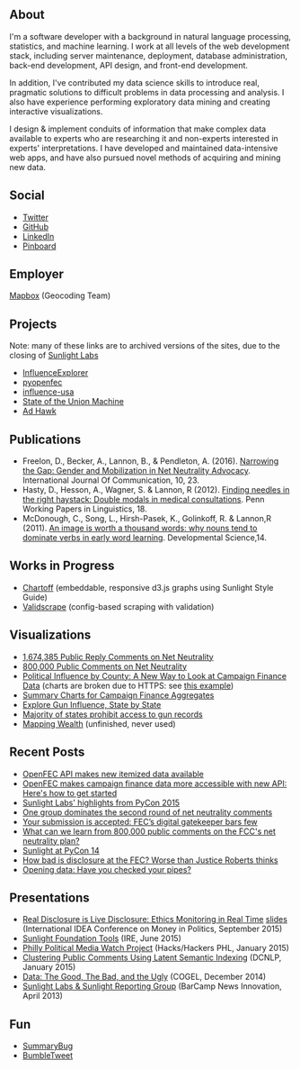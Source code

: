 ## About

I'm a software developer with a background in natural language processing, statistics, and machine learning. I work at all levels of the web development stack, including server maintenance, deployment, database administration, back-end development, API design, and front-end development. 

In addition, I've contributed my data science skills to introduce real, pragmatic solutions to difficult problems in data processing and analysis. I also have experience performing exploratory data mining and creating interactive visualizations.

I design & implement conduits of information that make complex data available to experts who are researching it and non-experts interested in experts' interpretations. I have developed and maintained data-intensive web apps, and have also pursued novel methods of acquiring and mining new data.

## Social

* [Twitter](http://twitter.com/boblannon)
* [GitHub](http://github.com/boblannon)
* [LinkedIn](http://www.linkedin.com/in/boblannon/)
* [Pinboard](https://pinboard.in/u:boblannon)

## Employer

[Mapbox](https://www.mapbox.com/) (Geocoding Team)

## Projects

Note: many of these links are to archived versions of the sites, due to the closing of [Sunlight Labs](https://sunlightfoundation.com/2016/09/21/whats-next-for-sunlight-labs/)

* [InfluenceExplorer](https://web.archive.org/web/20161109191617/http://influenceexplorer.com/)
* [pyopenfec](https://github.com/jeremyjbowers/pyopenfec)
* [influence-usa](https://github.com/influence-usa)
* [State of the Union Machine](https://web.archive.org/web/20160921012009/http://sotu.sunlightfoundation.com/)
* [Ad Hawk](https://web.archive.org/web/20130421112353/http://adhawk.sunlightfoundation.com/about/)

## Publications

* Freelon, D., Becker, A., Lannon, B., & Pendleton, A. (2016). [Narrowing the Gap:
Gender and Mobilization in Net Neutrality Advocacy](http://ijoc.org/index.php/ijoc/article/view/4598/1867). International Journal Of Communication, 10, 23.
* Hasty, D., Hesson, A., Wagner, S. & Lannon, R (2012). [Finding needles in the right haystack: Double modals in medical consultations](http://repository.upenn.edu/pwpl/vol18/iss2/6/). Penn Working Papers in Linguistics, 18.
* McDonough, C., Song, L., Hirsh-Pasek, K., Golinkoff, R. & Lannon,R (2011). [An image is worth a thousand words: why nouns tend to dominate verbs in early word learning](http://onlinelibrary.wiley.com/doi/10.1111/j.1467-7687.2010.00968.x/full). Developmental Science,14.

## Works in Progress

* [Chartoff](https://github.com/sunlightlabs/chartoff) (embeddable, responsive d3.js graphs using Sunlight Style Guide)
* [Validscrape](https://github.com/boblannon/validscrape) (config-based scraping with validation)

## Visualizations

* [1,674,385 Public Reply Comments on Net Neutrality](http://openinternet-pt2.widgets.sunlightfoundation.com.s3.amazonaws.com/index.html)
* [800,000 Public Comments on Net Neutrality](https://s3.amazonaws.com/openinternet.widgets.sunlightfoundation.com/index.html)
* [Political Influence by County: A New Way to Look at Campaign Finance Data](http://sunlightfoundation.com/blog/2013/10/23/political-influence-by-county-a-new-way-to-look-at-campaign-finance-data/) (charts are broken due to HTTPS: see [this example](http://assets.sunlightfoundation.com.s3.amazonaws.com/blog/azavea_maps/pres.html))
* [Summary Charts for Campaign Finance Aggregates](http://influenceexplorer.com/industries?cycle=2012)
* [Explore Gun Influence, State by State](http://sunlightfoundation.com/blog/2013/12/10/explore-gun-influence-state-by-state/)
* [Majority of states prohibit access to gun records](http://sunlightfoundation.com/blog/2013/01/18/majority-states-and-counting-dont-allow-gun-records-be-public/)
* [Mapping Wealth](http://assets.sunlightlabs.com.s3.amazonaws.com/mapping_wealth/choropleth.html) (unfinished, never used)

## Recent Posts

* [OpenFEC API makes new itemized data available](http://sunlightfoundation.com/blog/2015/08/18/openfec-api-makes-new-itemized-data-available/)
* [OpenFEC makes campaign finance data more accessible with new API: Here's how to get started](http://sunlightfoundation.com/blog/2015/07/08/openfec-makes-campaign-finance-data-more-accessible-with-new-api-heres-how-to-get-started/)
* [Sunlight Labs' highlights from PyCon 2015](http://sunlightfoundation.com/blog/2015/04/28/sunlight-labs-highlights-from-pycon-2015/)
* [One group dominates the second round of net neutrality comments](http://sunlightfoundation.com/blog/2014/12/16/one-group-dominates-the-second-round-of-net-neutrality-comments/)
* [Your submission is accepted: FEC’s digital gatekeeper bars few](http://sunlightfoundation.com/blog/2014/10/14/your-submission-is-accepted-fecs-digital-gatekeeper-bars-few/)
* [What can we learn from 800,000 public comments on the FCC's net neutrality plan?](http://sunlightfoundation.com/blog/2014/09/02/what-can-we-learn-from-800000-public-comments-on-the-fccs-net-neutrality-plan/)
* [Sunlight at PyCon 14](http://sunlightfoundation.com/blog/2014/04/18/sunlight-at-pycon-2014/)
* [How bad is disclosure at the FEC? Worse than Justice Roberts thinks](http://sunlightfoundation.com/blog/2014/04/02/how-bad-is-disclosure-at-the-fec-worse-than-justice-roberts-thinks/)
* [Opening data: Have you checked your pipes?](http://sunlightfoundation.com/blog/2014/03/21/data-plumbers/)

## Presentations

* [Real Disclosure is Live Disclosure: Ethics Monitoring in Real Time](https://youtu.be/X52wh1u_Xhc?t=29m1s) [slides](https://docs.google.com/presentation/d/1iPLMyaSdYrYm0ScowmYa2d5M2tZBM9Wp1rgPPbrRscE/pub?start=false&loop=false&delayms=3000#slide=id.p) (International IDEA Conference on Money in Politics, September 2015)
* [Sunlight Foundation Tools](https://docs.google.com/presentation/d/1jxilBqU8eSe8vDFu2_3C7COTHDJCG6iDrQWKbFKKjVg/pub?start=false&loop=false&delayms=3000#slide=id.gaca0f061c_0_0) (IRE, June 2015)
* [Philly Political Media Watch Project](https://docs.google.com/presentation/d/1txUeQzGhNGRonFXhDsYT2_q_1MHlSs37en5-vCcenEM/pub?start=false&loop=false&delayms=3000#slide=id.p) (Hacks/Hackers PHL, January 2015)
* [Clustering Public Comments Using Latent Semantic Indexing](https://docs.google.com/presentation/d/1WtNCsF03kuNQKaYkjc96IYkN9GV7U98szM8bW4-2CJI/pub?start=false&loop=false&delayms=3000#slide=id.p) (DCNLP, January 2015)
* [Data: The Good, The Bad, and the Ugly](https://docs.google.com/presentation/d/1apwuHP-kgJETcbtEKv3Cyllo2s-1wHpdtCZxCY-yEEo/pub?start=false&loop=false&delayms=3000#slide=id.p4) (COGEL, December 2014)
* [Sunlight Labs & Sunlight Reporting Group](https://docs.google.com/presentation/d/1MEZRnuMOR5i2gAu7ebSDgoQ4Ujx3AdGFla_Ur-zWdIs/pub?start=false&loop=false&delayms=3000#slide=id.p) (BarCamp News Innovation, April 2013)

## Fun
* [SummaryBug](https://twitter.com/SummaryBug)
* [BumbleTweet](https://github.com/boblannon/bumbletweet) 
